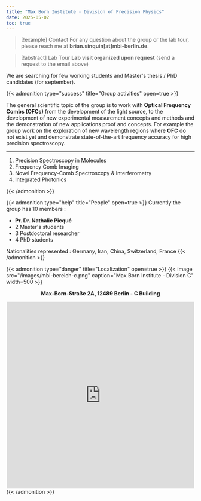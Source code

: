 ```yaml
---
title: "Max Born Institute - Division of Precision Physics"
date: 2025-05-02
toc: true
---
```


> [!example] Contact
>  For any question about the group or the lab tour, please reach me at **brian.sinquin[at]mbi-berlin.de**.

> [!abstract] Lab Tour 
**Lab visit organized upon request** (send a request to the email above)

We are searching for few working students and Master's thesis / PhD candidates (for september).

{{< admonition type="success" title="Group activities" open=true >}}

The general scientific topic of the group is to work with **Optical Frequency Combs (OFCs)** from the development of the light source, to the development of new experimental measurement concepts and methods and the demonstration of new applications proof and concepts. For example the group work on the exploration of new wavelength regions where **OFC** do not exist yet and demonstrate state-of-the-art frequency accuracy for high precision spectroscopy.

---
1. Precision Spectroscopy in Molecules
2. Frequency Comb Imaging
3. Novel Frequency-Comb Spectroscopy & Interferometry
4. Integrated Photonics

{{< /admonition >}}

{{< admonition type="help" title="People" open=true >}}
Currently the group has 10 members :

* **Pr. Dr. Nathalie Picqué**
* 2 Master's students
* 3 Postdoctoral researcher
* 4 PhD students

Nationalities represented : Germany, Iran, China, Switzerland, France
{{< /admonition >}}



{{< admonition type="danger" title="Localization" open=true >}}
{{< image src="/images/mbi-bereich-c.png" caption="Max Born Institute - Division C" width=500 >}}
<center><p><b>Max-Born-Straße 2A, 12489 Berlin - C Building</b></p></center>
<center>  <div style="text-decoration:none; overflow:hidden;max-width:100%;width:500px;height:500px;"><div id="my-map-canvas" style="height:100%; width:100%;max-width:100%;"><iframe style="height:100%;width:100%;border:0;" frameborder="0" src="https://www.google.com/maps/embed/v1/place?q=52.4305+13.52644&key=AIzaSyBFw0Qbyq9zTFTd-tUY6dZWTgaQzuU17R8"></iframe></div><a class="googlecoder" rel="nofollow" href="https://www.bootstrapskins.com/themes" id="grab-map-data">premium bootstrap themes</a><style>#my-map-canvas img.text-marker{max-width:none!important;background:none!important;}img{max-width:none}</style></div></center>
{{< /admonition >}}



